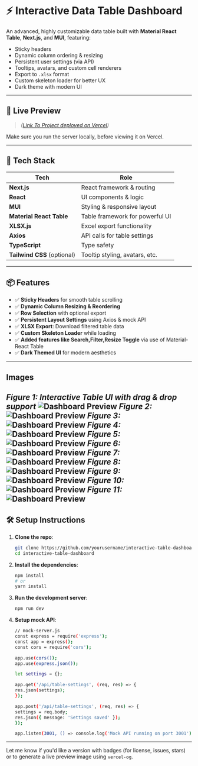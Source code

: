 # ⚡ Interactive Data Table Dashboard

An advanced, highly customizable data table built with **Material React Table**, **Next.js**, and **MUI**, featuring:

- Sticky headers
- Dynamic column ordering & resizing
- Persistent user settings (via API)
- Tooltips, avatars, and custom cell renderers
- Export to `.xlsx` format
- Custom skeleton loader for better UX
- Dark theme with modern UI

---

## 🚀 Live Preview

> _([Link To Project deployed on Vercel](https://pazy-task-uclf.vercel.app/))_

Make sure you run the server locally, before viewing it on Vercel.

---

## 🧱 Tech Stack

| Tech                | Role                                |
|---------------------|-------------------------------------|
| **Next.js**         | React framework & routing           |
| **React**           | UI components & logic               |
| **MUI**             | Styling & responsive layout         |
| **Material React Table** | Table framework for powerful UI  |
| **XLSX.js**         | Excel export functionality          |
| **Axios**           | API calls for table settings        |
| **TypeScript**      | Type safety                         |
| **Tailwind CSS** (optional) | Tooltip styling, avatars, etc. |

---

## 📦 Features

- ✅ **Sticky Headers** for smooth table scrolling
- ✅ **Dynamic Column Resizing & Reordering**
- ✅ **Row Selection** with optional export
- ✅ **Persistent Layout Settings** using Axios & mock API
- ✅ **XLSX Export**: Download filtered table data
- ✅ **Custom Skeleton Loader** while loading
- ✅ **Added features like Search,Filter,Resize Toggle** via use of Material-React Table
- ✅ **Dark Themed UI** for modern aesthetics


---
## Images 
*Figure 1: Interactive Table UI with drag & drop support*
![Dashboard Preview](/images/img1.png)
*Figure 2:*
![Dashboard Preview](/images/img2.png)
*Figure 3:*
![Dashboard Preview](/images/img3.png)
*Figure 4:*
![Dashboard Preview](/images/img4.png)
*Figure 5:*
![Dashboard Preview](/images/img5.png)
*Figure 6:*
![Dashboard Preview](/images/img6.png)
*Figure 7:*
![Dashboard Preview](/images/img7.png)
*Figure 8:*
![Dashboard Preview](/images/img8.png)
*Figure 9:*
![Dashboard Preview](/images/img9.png)
*Figure 10:*
![Dashboard Preview](/images/img10.png)
*Figure 11:*
![Dashboard Preview](/images/img11.png)
---

## 🛠️ Setup Instructions

1. **Clone the repo**:
   ```bash
   git clone https://github.com/yourusername/interactive-table-dashboard.git
   cd interactive-table-dashboard
2. **Install the dependencies**:
    ```bash
    npm install
    # or
    yarn install
3. **Run the development server**:
   ```bash
   npm run dev
4. **Setup mock API**:
    ```bash
    // mock-server.js
    const express = require('express');
    const app = express();
    const cors = require('cors');

    app.use(cors());
    app.use(express.json());

    let settings = {};

    app.get('/api/table-settings', (req, res) => {
    res.json(settings);
    });

    app.post('/api/table-settings', (req, res) => {
    settings = req.body;
    res.json({ message: 'Settings saved' });
    });

    app.listen(3001, () => console.log('Mock API running on port 3001'));


---

Let me know if you'd like a version with badges (for license, issues, stars) or to generate a live preview image using `vercel-og`.
